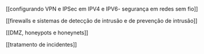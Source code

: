 [[configurando VPN e IPSec em IPV4 e IPV6- segurança em redes sem fio]]

[[firewalls e sistemas de detecção de intrusão e de prevenção de intrusão]]

[[DMZ, honeypots e honeynets]]

[[tratamento de incidentes]]